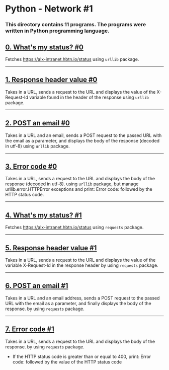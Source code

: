 # Python - Network #1

### **This directory contains 11 programs. The programs were written in Python programming language.**

## [0. What's my status? #0](https://github.com/ehabsmh/alx-higher_level_programming/blob/main/0x11-python-network_1/0-hbtn_status.py)

Fetches https://alx-intranet.hbtn.io/status using `urllib` package.

---

## [1. Response header value #0](https://github.com/ehabsmh/alx-higher_level_programming/blob/main/0x11-python-network_1/1-hbtn_header.py)

 Takes in a URL, sends a request to the URL and displays the value of the X-Request-Id variable found in the header of the response using `urllib` package.

---

## [2. POST an email #0](https://github.com/ehabsmh/alx-higher_level_programming/blob/main/0x11-python-network_1/2-post_email.py)

Takes in a URL and an email, sends a POST request to the passed URL with the email as a parameter, and displays the body of the response (decoded in utf-8) using `urllib` package.

---

## [3. Error code #0](https://github.com/ehabsmh/alx-higher_level_programming/blob/main/0x11-python-network_1/3-error_code.py)

Takes in a URL, sends a request to the URL and displays the body of the response (decoded in utf-8). using `urllib` package, but manage urllib.error.HTTPError exceptions and print: Error code: followed by the HTTP status code.

---

## [4. What's my status? #1](https://github.com/ehabsmh/alx-higher_level_programming/blob/main/0x11-python-network_1/4-hbtn_status.py)

Fetches https://alx-intranet.hbtn.io/status using `requests` package.

---

## [5. Response header value #1](https://github.com/ehabsmh/alx-higher_level_programming/blob/main/0x11-python-network_1/5-hbtn_header.py)

Takes in a URL, sends a request to the URL and displays the value of the variable X-Request-Id in the response header by using `requests` package.

---

## [6. POST an email #1](https://github.com/ehabsmh/alx-higher_level_programming/blob/main/0x11-python-network_1/6-post_email.py)

Takes in a URL and an email address, sends a POST request to the passed URL with the email as a parameter, and finally displays the body of the response. by using `requests` package.

---

## [7. Error code #1](https://github.com/ehabsmh/alx-higher_level_programming/blob/main/0x11-python-network_1/7-error_code.py)

Takes in a URL, sends a request to the URL and displays the body of the response. by using `requests` package.
- If the HTTP status code is greater than or equal to 400, print: Error code: followed by the value of the HTTP status code
